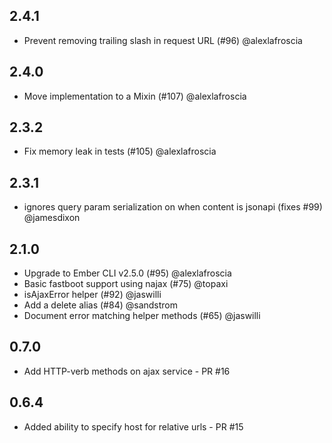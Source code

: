 ## 2.4.1

- Prevent removing trailing slash in request URL (#96) @alexlafroscia

## 2.4.0

- Move implementation to a Mixin (#107) @alexlafroscia

## 2.3.2

- Fix memory leak in tests (#105) @alexlafroscia

## 2.3.1

- ignores query param serialization on when content is jsonapi (fixes #99) @jamesdixon

## 2.1.0

- Upgrade to Ember CLI v2.5.0 (#95) @alexlafroscia
- Basic fastboot support using najax (#75) @topaxi
- isAjaxError helper (#92) @jaswilli
- Add a delete alias (#84) @sandstrom
- Document error matching helper methods (#65) @jaswilli

## 0.7.0

- Add HTTP-verb methods on ajax service - PR #16

## 0.6.4

- Added ability to specify host for relative urls - PR #15
